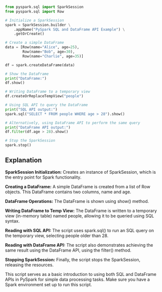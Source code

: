 ```py
from pyspark.sql import SparkSession
from pyspark.sql import Row

# Initialize a SparkSession
spark = SparkSession.builder \
    .appName("PySpark SQL and DataFrame API Example") \
    .getOrCreate()

# Create a simple DataFrame
data = [Row(name="Alice", age=25),
        Row(name="Bob", age=30),
        Row(name="Charlie", age=35)]

df = spark.createDataFrame(data)

# Show the DataFrame
print("DataFrame:")
df.show()

# Writing DataFrame to a temporary view
df.createOrReplaceTempView("people")

# Using SQL API to query the DataFrame
print("SQL API output:")
spark.sql("SELECT * FROM people WHERE age > 28").show()

# Alternatively, using DataFrame API to perform the same query
print("DataFrame API output:")
df.filter(df.age > 28).show()

# Stop the SparkSession
spark.stop()
```

## Explanation
**SparkSession Initialization:** Creates an instance of SparkSession, which is the entry point for Spark functionality.

**Creating a DataFrame:** A simple DataFrame is created from a list of Row objects. This DataFrame contains two columns, name and age.

**DataFrame Operations:** The DataFrame is shown using show() method.

**Writing DataFrame to Temp View:** The DataFrame is written to a temporary view (in-memory table) named people, allowing it to be queried using SQL syntax.

**Reading with SQL API:** The script uses spark.sql() to run an SQL query on the temporary view, selecting people older than 28.

**Reading with DataFrame API:** The script also demonstrates achieving the same result using the DataFrame API, using the filter() method.

**Stopping SparkSession:** Finally, the script stops the SparkSession, releasing the resources.

This script serves as a basic introduction to using both SQL and DataFrame APIs in PySpark for simple data processing tasks. Make sure you have a Spark environment set up to run this script.